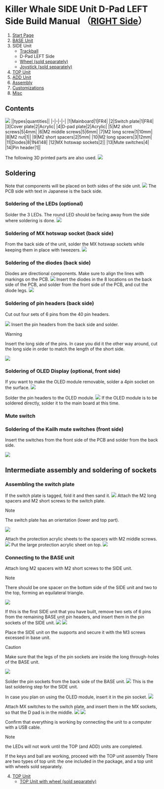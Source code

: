 
# Killer Whale SIDE Unit D-Pad LEFT Side Build Manual （[RIGHT Side](../rightside/3_SIDE_DPAD.md)）

1. [Start Page](../README_EN.md)
2. [BASE Unit](../leftside/2_BASE.md)
3. SIDE Unit
   - [Trackball](../leftside/3_SIDE_TRACKBALL.md)
   - D-Pad LEFT Side
   - [Wheel (sold separately)](../leftside/3_SIDE_WHEEL.md)
   - [Joystick (sold separately)](../leftside/3_SIDE_JOYSTICK.md)
4. [TOP Unit](../leftside/4_TOP.md)
5. [ADD Unit](../leftside/5_ADD.md)
6. [Assembly](../leftside/6_ASSEMBLE.md)
7. [Customizations](../leftside/7_CUSTOM.md)
8. [Misc](../leftside/8_MISC.md)

## Contents
![](../img/3_2_dpad_l/3_1_1_contents.jpg)
||types|quantities||
|-|-|-|-|
|1|Mainboard|1|FR4|
|2|Switch plate|1|FR4|
|3|Cover plate|2|Acrylic|
|4|D-pad plate|2|Acrylic|
|5|M2 short screws|5|4mm|
|6|M2 middle screws|5|6mm|
|7|M2 long screw|1|10mm|
|8|M2 nut|1||
|9|M2 short spacers|2|5mm|
|10|M2 long spacers|3|12mm|
|11|Diodes|8|1N4148|
|12|MX hotswap sockets|2||
|13|Mute switches|4|
|14|Pin header|1||

The following 3D printed parts are also used.
![](../img/3_1_trackball_r/IMG_3353.jpg)

## Soldering
Note that components will be placed on both sides of the side unit.
![](../img/3_2_dpad_l/3_1_2_overall.jpg)
The PCB side with text in Japanese is the back side.

### Soldering of the LEDs (optional)
Solder the 3 LEDs. The round LED should be facing away from the side where soldering is done.
![](../img/3_2_dpad_l/3_1_3_led.jpg)

### Soldering of MX hotswap socket (back side)
From the back side of the unit, solder the MX hotswap sockets while keeping them in place with tweezers.
![](../img/3_2_dpad_l/3_1_4_mxsocket.jpg)


### Soldering of the diodes (back side)
Diodes are directional components. Make sure to align the lines with markings on the PCB.
![](../img/c_diode.jpg)
Insert the diodes in the 8 locations on the back side of the PCB, and solder from the front side of the PCB, and cut the diode legs.
![](../img/3_2_dpad_l/3_1_5_diodes.jpg)


### Soldering of pin headers (back side)
Cut out four sets of 6 pins from the 40 pin headers.

![](../img/c_pin_header_6.jpg)
Insert the pin headers from the back side and solder.
> [!WARNING]
> Insert the long side of the pins. In case you did it the other way around, cut the long side in order to match the length of the short side.

![](../img/3_2_dpad_l/3_1_10_pin_header.jpg)

### Soldering of OLED Display (optional, front side)
If you want to make the OLED module removable, solder a 4pin socket on the surface.
![](../img/3_2_dpad_l/3_1_11_oled_socket.jpg)

Solder the pin headers to the OLED module.
![](../img/c_oled_header.jpg)
If the OLED module is to be soldered directly, solder it to the main board at this time.

### Mute switch
### Soldering of the Kailh mute switches (front side)
Insert the switches from the front side of the PCB and solder from the back side.

![](../img/3_2_dpad_l/3_1_12_mute_switch.jpg)


## Intermediate assembly and soldering of sockets

### Assembling the switch plate

If the switch plate is tagged, fold it and then sand it.
![](../img/c_switch_l.jpg)
Attach the M2 long spacers and M2 short screws to the switch plate.
> [!NOTE]
> The switch plate has an orientation (lower and top part).

![](../img/3_2_dpad_l/3_1_15_switch_1.jpg)

Attach the protection acrylic sheets to the spacers with M2 middle screws.
![](../img/3_2_dpad_l/3_1_16_switch_2.jpg)
Put the large protection acrylic sheet on top.
![](../img/3_2_dpad_l/3_1_17_switch_3.jpg)

### Connecting to the BASE unit
Attach long M2 spacers with M2 short screws to the SIDE unit.

> [!NOTE]
> There should be one spacer on the bottom side of the SIDE unit and two to the top, forming an equilateral triangle.

![](../img/3_2_dpad_l/3_1_18_spacers.jpg)


If this is the first SIDE unit that you have built, remove two sets of 6 pins from the remaining BASE unit pin headers, and insert them in the pin sockets of the SIDE unit.
![](../img/c_pin_socket_6.jpg)
![](../img/3_2_dpad_l/3_1_19_pinsocket.jpg)

Place the SIDE unit on the supports and secure it with the M3 screws excessed in base unit.
> [!CAUTION]
> Make sure that the legs of the pin sockets are inside the long through-holes of the BASE unit.

![](../img/3_2_dpad_l/3_1_27_base_1.jpg)

Solder the pin sockets from the back side of the BASE unit.
![](../img/3_2_dpad_l/3_1_28_base_2.jpg)
This is the last soldering step for the SIDE unit.

In case you plan on using the OLED module, insert it in the pin socket.
![](../img/3_2_dpad_l/3_1_29_base_3.jpg)

Attach MX switches to the switch plate, and insert them in the MX sockets, so that the D pad is in the middle.
![](../img/3_2_dpad_l/IMG_3356.jpg)
![](../img/3_2_dpad_l/3_1_30_complete.jpg)


Confirm that everything is working by connecting the unit to a computer with a USB cable.
> [!NOTE]
> the LEDs will not work until the TOP (and ADD) units are completed.

If the keys and ball are working, proceed with the TOP unit assembly
There are two types of top unit: the one included in the package, and a top unit with wheels sold separately.

4. [TOP Unit](../leftside/4_TOP.md)
   - [TOP Unit with wheel (sold separately)](../leftside/4_TOP_WHEEL.md)
